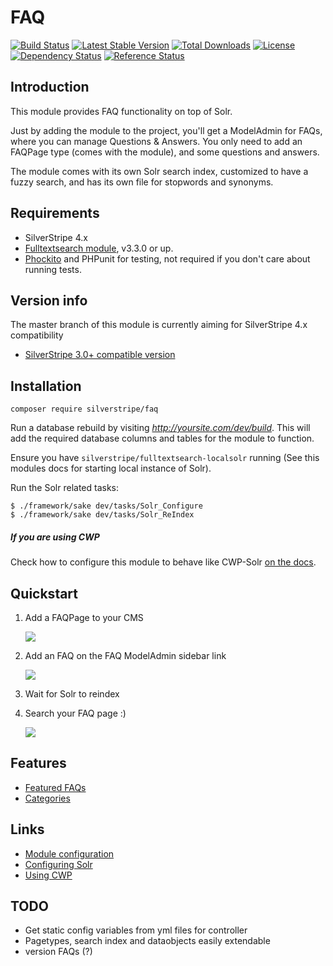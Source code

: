 # FAQ
[![Build Status](https://api.travis-ci.org/silverstripe/silverstripe-faq.svg?branch=master)](https://travis-ci.org/silverstripe/silverstripe-faq)
[![Latest Stable Version](https://img.shields.io/packagist/v/silverstripe/faq.svg)](https://github.com/silverstripe/silverstripe-faq/releases)
[![Total Downloads](https://img.shields.io/packagist/dt/silverstripe/faq.svg)](https://packagist.org/packages/silverstripe/faq)
[![License](https://img.shields.io/github/license/silverstripe/silverstripe-faq.svg)](https://github.com/silverstripe/silverstripe-faq/blob/master/LICENSE.md)
[![Dependency Status](https://www.versioneye.com/php/silverstripe:faq/badge.svg)](https://www.versioneye.com/php/silverstripe:faq)
[![Reference Status](https://www.versioneye.com/php/silverstripe:faq/reference_badge.svg)](https://www.versioneye.com/php/silverstripe:faq/references)

## Introduction

This module provides FAQ functionality on top of Solr.

Just by adding the module to the project, you'll get a ModelAdmin for FAQs, where you can manage Questions & Answers.
You only need to add an FAQPage type (comes with the module), and some questions and answers.

The module comes with its own Solr search index, customized to have a fuzzy search,
and has its own file for stopwords and synonyms.

## Requirements

 * SilverStripe 4.x
 * [Fulltextsearch module](https://github.com/silverstripe-labs/silverstripe-fulltextsearch), v3.3.0 or up.
 * [Phockito](https://github.com/hafriedlander/silverstripe-phockito) and
 PHPunit for testing, not required if you don't care about running tests.


## Version info
The master branch of this module is currently aiming for SilverStripe 4.x compatibility

* [SilverStripe 3.0+ compatible version](https://github.com/NZTA/silverstripe-okta/tree/1.1.x)


## Installation

    composer require silverstripe/faq

Run a database rebuild by visiting *http://yoursite.com/dev/build*. This will add the required database
columns and tables for the module to function.

Ensure you have `silverstripe/fulltextsearch-localsolr` running (See this modules docs for starting local instance of Solr).

Run the Solr related tasks:

    $ ./framework/sake dev/tasks/Solr_Configure
    $ ./framework/sake dev/tasks/Solr_ReIndex
 

##### If you are using CWP

Check how to configure this module to behave like CWP-Solr [on the docs](docs/en/cwp.md).


## Quickstart

1. Add a FAQPage to your CMS

    ![](docs/images/faq-pagetype.png)

2. Add an FAQ on the FAQ ModelAdmin sidebar link

    ![](docs/images/faq-modeladmin.png)

3. Wait for Solr to reindex
4. Search your FAQ page :)

    ![](docs/images/faq-frontend.png)

## Features

- [Featured FAQs](docs/en/features.md)
- [Categories](docs/en/features.md)

## Links

- [Module configuration](docs/en/configuration.md)
- [Configuring Solr](docs/en/configure-solr.md)
- [Using CWP](docs/en/cwp.md)


## TODO

- Get static config variables from yml files for controller
- Pagetypes, search index and dataobjects easily extendable
- version FAQs (?)
